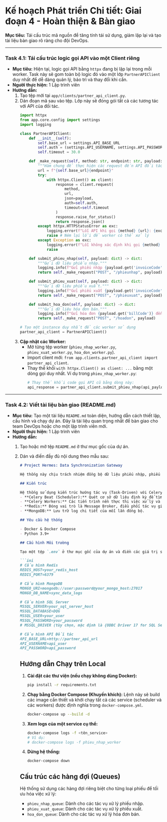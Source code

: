 # Kế hoạch Phát triển Chi tiết: Giai đoạn 4 - Hoàn thiện & Bàn giao

**Mục tiêu:** Tái cấu trúc mã nguồn để tăng tính tái sử dụng, giảm lặp lại và tạo tài liệu bàn giao rõ ràng cho đội DevOps.

---

### **Task 4.1: Tái cấu trúc logic gọi API vào một Client riêng**

*   **Mục tiêu:** Hiện tại, logic gọi API bằng `httpx` đang bị lặp lại trong mỗi worker. Task này sẽ gom toàn bộ logic đó vào một lớp `PartnerAPIClient` duy nhất để dễ dàng quản lý, bảo trì và thay đổi khi cần.
*   **Người thực hiện:** 1 Lập trình viên
*   **Hướng dẫn:**
    1.  Tạo tệp mới tại `app/clients/partner_api_client.py`.
    2.  Dán đoạn mã sau vào tệp. Lớp này sẽ đóng gói tất cả các tương tác với API của đối tác.
        ```python
        import httpx
        from app.core.config import settings
        import logging

        class PartnerAPIClient:
            def __init__(self):
                self.base_url = settings.API_BASE_URL
                self.auth = (settings.API_USERNAME, settings.API_PASSWORD)
                self.timeout = 30.0

            def _make_request(self, method: str, endpoint: str, payload: dict) -> dict:
                """Hàm chung để thực hiện các request đến API đối tác."""
                url = f"{self.base_url}{endpoint}"
                try:
                    with httpx.Client() as client:
                        response = client.request(
                            method,
                            url,
                            json=payload,
                            auth=self.auth,
                            timeout=self.timeout
                        )
                        response.raise_for_status()
                        return response.json()
                except httpx.HTTPStatusError as exc:
                    logging.error(f"Lỗi API khi gọi {method} {url}: {exc.response.status_code} - {exc.response.text}")
                    raise # Ném lại lỗi để worker có thể xử lý
                except Exception as exc:
                    logging.error(f"Lỗi không xác định khi gọi {method} {url}: {exc}")
                    raise

            def submit_phieu_nhap(self, payload: dict) -> dict:
                """Gửi dữ liệu phiếu nhập."""
                logging.info(f"Gửi phiếu nhập {payload.get('invoiceCode')} đến API.")
                return self._make_request("POST", "/phieunhap", payload)

            def submit_phieu_xuat(self, payload: dict) -> dict:
                """Gửi dữ liệu phiếu xuất."""
                logging.info(f"Gửi phiếu xuất {payload.get('invoiceCode')} đến API.")
                return self._make_request("POST", "/phieuxuat", payload)

            def submit_hoa_don(self, payload: dict) -> dict:
                """Gửi dữ liệu hóa đơn bán."""
                logging.info(f"Gửi hóa đơn {payload.get('billCode')} đến API.")
                return self._make_request("POST", "/hoadon", payload)

        # Tạo một instance duy nhất để các worker sử dụng
        partner_api_client = PartnerAPIClient()
        ```
    3.  **Cập nhật các Worker:**
        *   Mở từng tệp worker (`phieu_nhap_worker.py`, `phieu_xuat_worker.py`, `hoa_don_worker.py`).
        *   Import client mới: `from app.clients.partner_api_client import partner_api_client`.
        *   Thay thế khối `with httpx.Client() as client: ...` bằng một dòng gọi duy nhất. Ví dụ trong `phieu_nhap_worker.py`:
            ```python
            # Thay thế khối code gọi API cũ bằng dòng này:
            api_response = partner_api_client.submit_phieu_nhap(api_payload)
            ```

---

### **Task 4.2: Viết tài liệu bàn giao (README.md)**

*   **Mục tiêu:** Tạo một tài liệu `README.md` toàn diện, hướng dẫn cách thiết lập, cấu hình và chạy dự án. Đây là tài liệu quan trọng nhất để bàn giao cho team DevOps hoặc cho một lập trình viên mới.
*   **Người thực hiện:** 1 Lập trình viên
*   **Hướng dẫn:**
    1.  Tạo hoặc mở tệp `README.md` ở thư mục gốc của dự án.
    2.  Dán và điền đầy đủ nội dung theo mẫu sau:
        ```markdown
        # Project Hermes: Data Synchronization Gateway

        Hệ thống này chịu trách nhiệm đồng bộ dữ liệu phiếu nhập, phiếu xuất và hóa đơn bán hàng từ cơ sở dữ liệu nội bộ (SQL Server) lên hệ thống API của đối tác.

        ## Kiến trúc

        Hệ thống sử dụng kiến trúc hướng tác vụ (Task-Driven) với Celery và Redis.
        - **Celery Beat (Scheduler):** Quét cơ sở dữ liệu định kỳ để tìm các phiếu cần đồng bộ.
        - **Celery Workers:** Các tiến trình nền thực thi việc xử lý và gửi dữ liệu cho từng loại phiếu.
        - **Redis:** Đóng vai trò là Message Broker, điều phối tác vụ giữa Scheduler và Workers.
        - **MongoDB:** Lưu trữ log chi tiết của mỗi lần đồng bộ.

        ## Yêu cầu hệ thống

        - Docker & Docker Compose
        - Python 3.9+

        ## Cấu hình Môi trường

        Tạo một tệp `.env` ở thư mục gốc của dự án và điền các giá trị sau. Đây là các thông tin nhạy cảm và không được commit vào Git.

        ```ini
        # Cấu hình Redis
        REDIS_HOST=your_redis_host
        REDIS_PORT=6379

        # Cấu hình MongoDB
        MONGO_URI=mongodb://user:password@your_mongo_host:27017
        MONGO_DB_NAME=sync_data_logs

        # Cấu hình SQL Server
        MSSQL_SERVER=your_sql_server_host
        MSSQL_DATABASE=DQG
        MSSQL_USER=your_user
        MSSQL_PASSWORD=your_password
        # MSSQL_DRIVER (tùy chọn, mặc định là {ODBC Driver 17 for SQL Server})

        # Cấu hình API Đối tác
        API_BASE_URL=http://partner_api_url
        API_USERNAME=api_user
        API_PASSWORD=api_password
        ```

        ## Hướng dẫn Chạy trên Local

        1.  **Cài đặt các thư viện (nếu chạy không dùng Docker):**
            ```bash
            pip install -r requirements.txt
            ```

        2.  **Chạy bằng Docker Compose (Khuyến khích):**
            Lệnh này sẽ build các image cần thiết và khởi chạy tất cả các service (scheduler và các workers) được định nghĩa trong `docker-compose.yml`.
            ```bash
            docker-compose up --build -d
            ```

        3.  **Xem logs của một service cụ thể:**
            ```bash
            docker-compose logs -f <tên_service>
            # Ví dụ:
            # docker-compose logs -f phieu_nhap_worker
            ```

        4.  **Dừng hệ thống:**
            ```bash
            docker-compose down
            ```

        ## Cấu trúc các hàng đợi (Queues)

        Hệ thống sử dụng các hàng đợi riêng biệt cho từng loại phiếu để tối ưu hóa việc xử lý:
        - `phieu_nhap_queue`: Dành cho các tác vụ xử lý phiếu nhập.
        - `phieu_xuat_queue`: Dành cho các tác vụ xử lý phiếu xuất.
        - `hoa_don_queue`: Dành cho các tác vụ xử lý hóa đơn bán.
